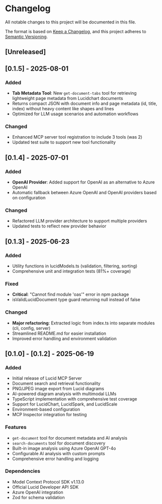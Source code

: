 # Changelog

All notable changes to this project will be documented in this file.

The format is based on [Keep a Changelog](https://keepachangelog.com/en/1.0.0/),
and this project adheres to [Semantic Versioning](https://semver.org/spec/v2.0.0.html).

## [Unreleased]

## [0.1.5] - 2025-08-01

### Added
- **Tab Metadata Tool**: New `get-document-tabs` tool for retrieving lightweight page metadata from Lucidchart documents
- Returns compact JSON with document info and page metadata (id, title, index) without heavy content like shapes and lines
- Optimized for LLM usage scenarios and automation workflows

### Changed
- Enhanced MCP server tool registration to include 3 tools (was 2)
- Updated test suite to support new tool functionality

## [0.1.4] - 2025-07-01

### Added
- **OpenAI Provider**: Added support for OpenAI as an alternative to Azure OpenAI
- Automatic fallback between Azure OpenAI and OpenAI providers based on configuration

### Changed
- Refactored LLM provider architecture to support multiple providers
- Updated tests to reflect new provider behavior

## [0.1.3] - 2025-06-23

### Added
- Utility functions in lucidModels.ts (validation, filtering, sorting)
- Comprehensive unit and integration tests (81%+ coverage)

### Fixed
- **Critical**: "Cannot find module 'oas'" error in npm package
- isValidLucidDocument type guard returning null instead of false

### Changed
- **Major refactoring**: Extracted logic from index.ts into separate modules (cli, config, server)
- Streamlined README.md for easier installation
- Improved error handling and environment validation

## [0.1.0] - [0.1.2] - 2025-06-19

### Added
- Initial release of Lucid MCP Server
- Document search and retrieval functionality
- PNG/JPEG image export from Lucid diagrams
- AI-powered diagram analysis with multimodal LLMs
- TypeScript implementation with comprehensive test coverage
- Support for LucidChart, LucidSpark, and LucidScale
- Environment-based configuration
- MCP Inspector integration for testing

### Features
- `get-document` tool for document metadata and AI analysis
- `search-documents` tool for document discovery
- Built-in image analysis using Azure OpenAI GPT-4o
- Configurable AI analysis with custom prompts
- Comprehensive error handling and logging

### Dependencies
- Model Context Protocol SDK v1.13.0
- Official Lucid Developer API SDK
- Azure OpenAI integration
- Zod for schema validation
